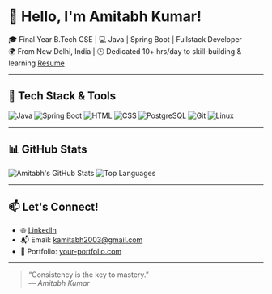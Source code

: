 # 👋 Hello, I'm Amitabh Kumar!

🎓 Final Year B.Tech CSE | 💻 Java | Spring Boot | Fullstack Developer  
🌍 From New Delhi, India |
🕒 Dedicated 10+ hrs/day to skill-building & learning
[Resume](https://drive.google.com/file/d/1AL7eAexAjRLRtuxLfdVrjoHahtoMDiHP/view?usp=sharing)

---

## 🚀 Tech Stack & Tools
![Java](https://img.shields.io/badge/Java-%23ED8B00.svg?style=for-the-badge&logo=java&logoColor=white)
![Spring Boot](https://img.shields.io/badge/SpringBoot-6DB33F?style=for-the-badge&logo=springboot&logoColor=white)
![HTML](https://img.shields.io/badge/HTML5-%23E34F26.svg?style=for-the-badge&logo=html5&logoColor=white)
![CSS](https://img.shields.io/badge/CSS3-%231572B6.svg?style=for-the-badge&logo=css3&logoColor=white)
![PostgreSQL](https://img.shields.io/badge/PostgreSQL-%23336791.svg?style=for-the-badge&logo=postgresql&logoColor=white)
![Git](https://img.shields.io/badge/Git-%23F05033.svg?style=for-the-badge&logo=git&logoColor=white)
![Linux](https://img.shields.io/badge/Linux-%23FCC624.svg?style=for-the-badge&logo=linux&logoColor=black)

---

## 📊 GitHub Stats
![Amitabh's GitHub Stats](https://github-readme-stats.vercel.app/api?username=kamitabh24&show_icons=true&theme=radical)
![Top Languages](https://github-readme-stats.vercel.app/api/top-langs/?username=kamitabh24&layout=compact&theme=tokyonight)

---

## 📫 Let's Connect!
- 🌐 [LinkedIn](https://www.linkedin.com/in/kamitabh/)
- 📬 Email: kamitabh2003@gmail.com
- 🌟 Portfolio: [your-portfolio.com](https://your-portfolio.com)

---

> “Consistency is the key to mastery.”  
> *— Amitabh Kumar*
